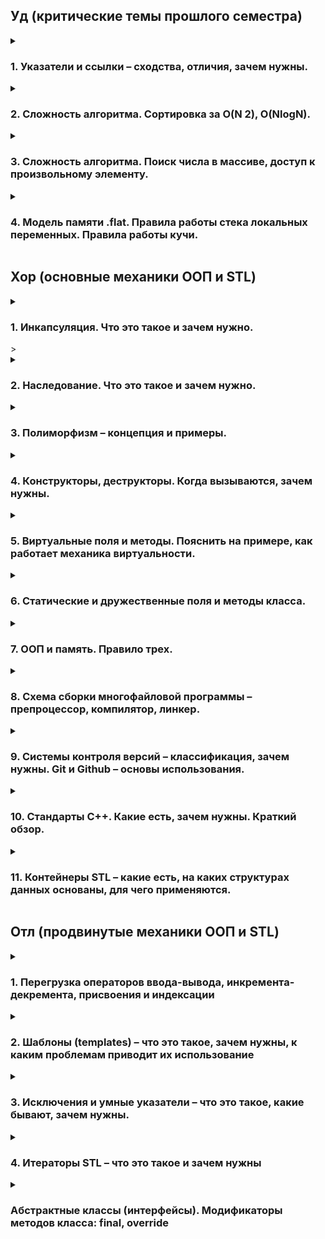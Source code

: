 <h2>Уд (критические темы прошлого семестра)</h2>

<details>
<summary><h3>1. Указатели и ссылки – сходства, отличия, зачем нужны.</h3></summary>

Указатели и ссылки предоставляют косвенный доступ к данным (переменным, массивам, структурам и тп), т.е. позволяют работать с объектами (которые могут быть а) очень большими, б) зарыты в памяти компьютера), не копируя их напрямую.

Указатели:

  * Хранят адрес объекта в памяти.
  * Могут быть null, указывая на отсутствие объекта.
  * Могут быть перенаправлены на другой объект после инициализации.
  * Требуют ручного управления памятью (выделение и освобождение!).
    
Ссылки:

  * Являются псевдонимами для существующих объектов.
  * Не могут быть null (не может быть ссылки на несуществующий элемент).
  * Не могут быть перенаправлены после инициализации.
  * Автоматически управляются системой (не требуют ручного выделения/освобождения памяти).

Зачем нужны:

* Передача больших объектов в функции: Используя указатели и ссылки, мы избегаем ненужного копирования, что повышает производительность.
* Динамическое выделение памяти: Позволяют создавать объекты в куче.
* Полиморфизм: Позволяют работать с объектами разных типов через общий интерфейс.

</details>

<details>
<summary><h3>2. Сложность алгоритма. Сортировка за О(N 2), O(NlogN).</h3></summary>

Любой алгоритм можно оценить по уровню сложности исходя из пропорциональности выполнения операции и количества элементов. 

O(N^2): 
  * Алгоритмы с квадратичной сложностью выполняют операции пропорционально квадрату количества элементов. 
  * Примеры: сортировка пузырьком, сортировка вставками, сортировка выбором.
  * Подходят для небольших наборов данных.

O(NlogN):
  * Алгоритмы с логарифмической сложностью выполняют операции пропорционально N*log(N).
  * Примеры: быстрая сортировка, сортировка методом Хоара, сортировка расчёсткой.
  * Более эффективны для больших наборов данных.
  * 
Важно помнить, что в разных ситуациях нужно применять разные алгоритмы разной сложности. Нет смысла сортировать учеников одной группы по баллам, используя метод рассчёски.

</details>

<details>
<summary><h3>3. Сложность алгоритма. Поиск числа в массиве, доступ к произвольному элементу.</h3></summary>

Сложность алгоритмов смотри предыдущий вопрос.

Поиск в отсортированном массиве:

  * Бинарный поиск: O(logN) - эффективен благодаря делению массива пополам на каждом шаге. А поскольку массив отсортирован, то с одно стороны элементы больше (или равны) искомому, а с другой стороны -- меньше (или равны).

Поиск в неотсортированном массиве:

  * Линейный поиск: O(N) - необходимо проверить каждый элемент.

Доступ к произвольному элементу массива: 
  * O(1) - прямой доступ по индексу.

</details>

<details>
<summary><h3>4. Модель памяти .flat. Правила работы стека локальных переменных. Правила работы кучи.</h3></summary>

В этой модели все сегменты памяти (код, данные, стек, куча) располагаются в едином адресном пространстве.
    * Упрощает управление памятью и доступ к данным.

Модель памяти .flat представляет собой сегменты памятиЮ которые располагаются в едином адресном пространстве:
	Глобальные переменные → текст программы (машинный код) → стек локальных 	переменных → куча. 
В стеке локальных переменных хранятся указатели на переменные, объявленные, но не инициализированные данные, оболочка объектов. В куче хранятся сами данные, на которые указываю переменные из стека локальных переменных. Именно в ней хранятся элементы массивов, других структур. Когда мы обращается к переменной, мы обращается в стеку локальных переменных, откуда мы перенаправляемся на адрес в куче, по которому «живёт» наш объект.  

Стек:

  * Используется для хранения локальных переменных и информации о вызовах функций.
  * Автоматически управляется системой (выделение и освобождение памяти).

Куча:
  * Область памяти для динамического выделения.
  * Программист сам управляет памятью (выделение с помощью new, освобождение с помощью delete).
  * Позволяет создавать объекты произвольного размера и времени жизни.
  * Важно помнить, что кучу необходимо очищать, нельзя удалять указатели на объекты, не удаляя данные по этим ссылкам. Это приводит к утечке данных — не приятно.

</details>

<h2>Хор (основные механики ООП и STL)</h2>

<details>
<summary><h3>1. Инкапсуляция. Что это такое и зачем нужно.</h3>></summary>

Если писать объекты с отрытым доступом, то может возникнуть ряд проблем:
1) вызывающий код может всё сломать;
2) вызывающий код обязан знать внутреннюю логику, как минимум вызывать init и finalize, хотя это внутренне дело объекта;
3) вызывающий код зачем то должен знать объект со всеми его полями, хотя логически хочет видеть просто объект.

Для решения эти проблем используют инкапсуляцию — скрытие данных объекта. С помощью инкапсуляции мы сами регулируем то, как именно пользователь будет обращаться к объекту, ставим ему чёткие рамки.

Теперь:
1) Вызывающий код не может ничего сломать, по крайней мере, очевидным образом;
2) Аналоги init и finalize срабатывают сами в нужный момент;
3) Вызывающий код не должен знать про изнанку реализации;
4) Код чище и читаемее.

</details>

<details>
<summary><h3>2. Наследование. Что это такое и зачем нужно.</h3></summary>

Общая идея наследования заключается в выделении общего поведения у разных классов в отдельный класс-предок. То есть всё наследование — это про то, как не писать повторно один и тот же код для «почти одинаковых» сущностей.

Пример, мы хотим работать с системой зоопарка. Для этого мы можем написать классы под каждого сотрудника, где будут прописаны его обязанности, данные, зп,.. Нам так же нужен класс для каждого животного в котором будут прописаны все особенности… Ну это капец! Мы лучше создадим Два класса-родителя Humans и Animals, в котором пропишем все общие черты людей/животных, а дальше будем создавать классы наследники, для которых нам останется написать только особенности каждой зверушки.

</details>

<details>
<summary><h3>3. Полиморфизм – концепция и примеры.</h3></summary>

Суть полиморфизма заключается в том, что некоторая сущность может вести себя по-разному в разных ситуациях. Сущность, которая обладает этим свойством, сама подстраивается к этим ситуациям, и не заставляет крутиться весь мир вокруг неё.

```C++
#include <iostream>
...
void funk(char a) {
  std::cout << "This char" << '\n';
}

void funk(int a) {
  std::cout << "This int" << '\n';
}

void funk(double a, unsigned int b) {
  std::cout << "This double & unsigned int" << '\n';
}
...
int main() {
  funk('A');
  funk('7');
  funk(3.14, 3);
  return 0;
}
```

</details>

<details>
<summary><h3>4. Конструкторы, деструкторы. Когда вызываются, зачем нужны.</h3></summary>

Каждый класс необходимо сначая создать, в конце работы с ним необходимо удалить - чтобы лишнюю память не занимал. За это и отвечают конструкторы и деструкторы.

```C++
...
class stack {
private:
  int size;
public:
  //конструктор создаёт стек нулевого размера
  stack() {};
  //конструктор создаёт стэк нужного размера
  stack(int size) {};
  //деструктор удаляет стек
  ~stack();
}
...
```

 * Конструктор -- это специальный метод, который, очевидно, вызывают перед началом работы с объектор данного класса (при его создании). Используется для инициализации полей объекта, причём с помощью полиморфизма можно сделать несколько конструкторов, которые будут создавать объект по-разному.
 * Деструктор -- специальный метод, который, опять же очевидно, вызывается в конце работы с объектом класса (при удалении объекта). Можно, конечно же, не вызвать, после окончания работы с программой автоматически вызовятся все деструкторы всех объектов всех классов, которые были использованы. Этот метод используется для освобождения ресурсов, выделенных объектом.

</details>

<details>
<summary><h3>5. Виртуальные поля и методы. Пояснить на примере, как работает механика виртуальности.</h3></summary>

Иногда в родительском классе можно сказать только "здесь должен быть вот такой метод", но нельзя написать его реализацию.

 * заведомо предполагается, что классы будут унаследованы;
 * метод для них всех нужен, можно в общем виде сказатьб, что метод должен делать;
 * реализация будет кардинально разной в разных унаследованных классах.

В это случае возникают виртуальные методы. Они объявляются с ключевым словом `virtual` в базовом классе.

```C++
//класс предок
class Figure {
private:
	...
public:
	...
	virtual square() = 0;
}
//классы потомки
class Triangle : public Figure {
private:
	float a, b, c;
	...
public:
	...
	//реализация виртуального метода
	float square() {
		float p = (a + b + c) / 3;
		return (sqrtf(p*(p-a)*(p-b)*(p-c)));
	}
}
class Rectangle : public Figure {
private:
	float a, b;
	...
public:
	...
	//реализация виртуального метода
	float square() {
		return (a*b);
	}
}
```

Замечания по виртульным методам:

 * могут определяться в любой точке иерархии наследования;
 * класс с виртуальными методами называется абстрактным;
 * в иерархии наследования может быть много абстрактных классов;
 * создать экземпляр абстрактного класса нельзя, те если мы попытаемся сделать так, вы прилетит ошибка...
```C++
int main() {
	Figure obj;
	return 0;
}
``` 
Некоторые фишки, основанные на виртуальных методах:
 * `Интерфейс` -- абстрактный класс, у которого все методы виртуальный (задаёт, но не реализует, то, что должно быть);
 * `Реализация` -- какой-либо класс, унаследованный от интерфейса и реализующий все его виртуальные методы.

</details>

<details>
<summary><h3>6. Статические и дружественные поля и методы класса.</h3></summary>

`static` -- глобальная переменная/функция, внесённая в namespace класса.

Статическое поле класса:
 * привязано ко всех экземплярам класса сразу, никому из них лично не принадлежит;
 * при изменении (любым экземплярам класса или просто так) меняется для всех объектов сразу.

Статический метод класса:
 * привязан ко всех экземплярам класса сразу, вызывается вне контекста конкретного экземпляра (у него нет this);
 * может работать только с локальными переменными и статическими полями класса.

```C++
class A {
public:
	//нестатическое поле
	int non_static_int = 0;
	//статическое поле
	int static_int
	//статический метод
	static void static_method() {
		static_int++;		//можно
		non_static_int++;	//нельзя
	}
};
//Это объявление статического поля, без него будет ругаться линкер
int A::static_int = 0;

int main() {
	//Один экземпляр
	A a1;
	//ВТорой экземпляр
	A a2;
	//Обновляем статичекое поле класса через один из экземпляров
	a1.static_int = 7;
	//Обновляем статическое поле класса без использования экземпляров
	A::static_int = 8;
	//Вызываем статический метод
	// а) через экземпляры класса
	a1.static_method;
	a2.static_method;
	// б) без экземпляров класса
	A::static_method;
	return 0;
}
```

`friend` -- указание, кому всё-таки можно обращаться к приватным полям

```C++
class A {
	//Теперь класс B наш друг))))
	friend class B;
private:
	int secret;
public:
	A(int s) {
		secret = s;
	}
	void describe() {
		std::cout << "I'm A, my secret is " << secret << '\n';
	}
}
class B {
public:
	B() {}
	void run(A* a) {
		a->describe();
		std::cout << "I'm B, I know secret A: " << a->secret << '\n';
		//можно так же изменять значения дружественного класса
		a->secret--;
	}
}
```
`friend` -- исключение из правил, имеет доступ ко всему, включая private-поля. С одной стороны, нарушает всей строгой конструкции. С другой стороны, даёт возможностьне городить public для всех.
В примере, `class A` -- это друг `class B`, но не наоборот!!

</details>

<details>
<summary><h3>7. ООП и память. Правило трех.</h3></summary>

ООП и память??

<h4>Правило трёх</h4>

Если классу требуется пользовательский **деструктор**, пользовательский **конструктор копирования** или пользовательский **оператор присваивания копированием**, он почти наверняка требует все три.

Если один из них должен быть определен программистом, то это означает, что версия, сгенерированная компилятором, не удовлетворяет потребностям класса в одном случае и, вероятно, не удовлетворит в остальных случаях. Если же не реализовать какой-либо метод, то компилятор будет использовать базовые методы, идея которых может кардинально отличайться от нужд программиста. В результате может произойти следующее:

 - деструктор удалит не все используемыне ячейки в памяти, произойдёт утечка данных;
 - конструктор копирования выполняет "поверхностное копирование" (копирование данных без дублирования базового ресурса), в результате чего скопированный объект будет влаеть теми же ячейками в памяти, что и исходный объект;
 - оператор присваивания копированием так же буде выполнять поверхносное копирование.

</details>

<details>
<summary><h3>8. Схема сборки многофайловой программы – препроцессор, компилятор, линкер.</h3></summary>

1. **Препроцессор:** Обрабатывает директивы препроцессора (#include, #define).
2. **Компилятор:** Переводит код каждого исходного файла (.cpp) в объектный файл (.obj).
3. **Линкер:** Объединяет объектные файлы и библиотеки в исполняемый файл (.exe). 

</details>

<details>
<summary><h3>9. Системы контроля версий – классификация, зачем нужны. Git и Github – основы использования.</h3></summary>

</details>

<details>
<summary><h3>10. Стандарты С++. Какие есть, зачем нужны. Краткий обзор.</h3></summary>

</details>

<details>
<summary><h3>11. Контейнеры STL – какие есть, на каких структурах данных основаны, для чего применяются.</h3></summary>

</details>

<h2>Отл (продвинутые механики ООП и STL)</h2>
<details>
<summary><h3>1. Перегрузка операторов ввода-вывода, инкремента-декремента, присвоения и индексации</h3></summary>

-> операторы ввода-вывода

Перегрузка этих операторов используется в стандартной библиотеке для вставки объектов в текстовой поток и извлечения объектов из текстового потока (поэтому в этом качестве их еще называют оператором вставки в поток и оператором извлечения из потока). Перегружаются они всегда как свободные функции, их сигнатура подчиняется правилам: первый операнд является ссылкой на поток, второй операнд является ссылкой на вставляемый или извлекаемый объект, возвращаемое значение является ссылкой на поток. Вот пример.
```C++
#include <iostream>
struct Point {
    int X;
    int Y;
};
std::ostream& operator<<(std::ostream& strm, const Point& p) {
    strm << '[' << p.X << ',' << p.Y << ']';
    return strm;
}
```
Главная проблема этих перегрузок — довольно высокий приоритет операторов, поэтому скобками приходится пользоваться чаще, чем хотелось бы.

-> инеркмент/дикремент
  
Эти операторы являются частью стандартного интерфейса итератора. Префиксные формы являются унарными операторами, постфиксные бинарными с фиктивным вторым параметром целого типа. Обе они обычно реализуются как функции-члены и постфиксный вариант определяется через префиксный. Вот типичная реализация инкремента.
```C++
class Iter {
public:
    Iter& operator++() // префиксный инкремент
    {
        // реализация инкремента
        return *this;
    }

    const Iter operator++(int) // постфиксный инкремент
    {
        Iter it(*this);
        ++*this;
        return it;
    }
    // ...
};
```
Итераторы являются копируемыми типами без поддержки перемещения, поэтому постфиксный инкремент должен возвращать константный объект, это предотвращает модификацию возвращаемого значения.

В стандартной библиотеке инкремент перегружают все итераторы, а декремент двунаправленные итераторы и итераторы произвольного доступа.

-> присваивание
  
Оператор присваивания можно реализовать только, как функцию-член, которая должна иметь ровно один параметр. Тип этого параметра произвольный, соответственно, перегрузок может быть несколько, для разных типов параметра. Перегрузка оператора присваивания является составной частью поддержки семантики копирования/перемещения и к ней приходится прибегать достаточно часто. Оператор присваивания практически всегда идет в паре с конструктором, имеющим один параметр. Нормальная ситуация — это когда каждому конструктору с одним параметром прилагается соответствующий оператор присваивания. Если описать семантику присваивания «на пальцах», то присваивание должно полностью освободить все текущие ресурсы, которыми владеет объект (левый операнд), и на его месте создать новый объект, определяемый правым операндом.

Среди операторов присваивания выделяются два стандартных — оператор копирующего присваивания и оператор перемещающего присваивания, которые соответствуют копирующему конструктору и перемещающему конструктору.
```C++
class X {
public:
    X(const X& src);     // копирующий конструктор
    X(X&& src) noexcept; // перемещающий конструктор

    X& operator=X(const X& src);     // оператор копирующего присваивания
    X& operator=X(X&& src) noexcept; // оператор перемещающего присваивания
// ...
};
```
-> индексация

Этот бинарный оператор, который обычно называют индексатором, может быть реализован только, как функция-член, которая должна иметь ровно один параметр. Тип этого параметра произвольный, соответственно, перегрузок может быть несколько, для разных типов параметра. Индексатор обычно перегружается для «массивоподобных» типов, а также для других контейнеров, например ассоциативных массивов. Возвращаемое значение обычно является ссылкой на элемент контейнера. Также, в принципе, может быть возврат по значению, но следует иметь в виду, что при этом для получения адреса элемента нельзя будет использовать выражения `&х[i]`, допустимые для встроенного индексатора. Такое выражение не будет компилироваться, если возвращаемый тип встроенный, и будет давать адрес временного объекта для пользовательского возвращаемого типа.

Индексатор часто перегружают в двух вариантах — константном и неконстантном.
```C++
T& operator[](int ind);
const T& operator[](int ind) const;
```
Первая версия позволяет модифицировать элемент, вторая только прочитать и она будет выбрана для константных экземпляров и в константных функциях-членах.
</details>

<details>
<summary><h3>2. Шаблоны (templates) – что это такое, зачем нужны, к каким проблемам приводит их использование</h3></summary>

Шаблоны используются для обобщённого программирования. Вы пишете алгоритм, который работает с различными типами данных, требуя от них только некоторой небольшой функциональности, а компилятор при использовании этого шаблона с конкретным типом подставляет тип и фактически сам генерирует требуемый код на C++.

Вот простейший пример использования шаблонов:
```C++
template<typename T>
T min(const T x, const T y) {
    return x < y ? x : y;
}
```
Мы написали код, который работает с любым типом данных, требуя от этого типа только наличия операции "меньше" (operator<). (На самом деле ещё конструктора копирования, но это уже детали.) Теперь мы можем использовать наш шаблон:
```C++
int x, y;
int z = min(x,y);  // Автоматический вывод типа.
double a, b;
double c = min(a,b);  // Автоматический вывод типа.
double d = min<double>(x,y);  // Явное указание типа.

std::vector::iterator i, j, k;
k = min(i,j);
```
В этом мощь обобщённого программирования - код, написанный один раз используется многократно. Но есть и недостаток - "разбухание" бинарного кода - для каждого типа параметра шаблона компилятор создаст свой бинарный код.

Преимущества шаблонов:
* Мы можем использовать шаблоны для создания набора функций, которые применяют один и тот же алгоритм к разным типам данных;
* Некоторые вещи, которые кажутся тривиальными при использовании шаблонов (например, оператор равенства), очень сложно реализовать с помощью обычных методов OO, таких как наследование и полиморфизм;
* Поскольку их параметры известны во время компиляции, классы шаблонов более типизируемы и могут быть предпочтительнее структур кода, разрешаемых во время выполнения (таких как abstract классы). Существуют некоторые современные методы, которые могут значительно уменьшить объем кода при использовании шаблонов;
* Часто основная причина использования шаблонов в сочетании с STL - это может резко сократить время разработки.

Недостатки:
* Некоторые компиляторы плохо поддерживают шаблоны, поэтому использование шаблонов может снизить переносимость кода;
* Многим компиляторам не хватает четких инструкций при обнаружении ошибки определения шаблона;
* Поскольку компилятор генерирует дополнительный код для каждого типа шаблонов, беспорядочное использование шаблонов может привести к раздуванию кода, что приведет к увеличению размера исполняемых файлов;
* Поскольку шаблон по своей природе раскрывает свою реализацию, неразумное использование в больших системах может привести к увеличению времени сборки;
* Шаблоны находятся в заголовках, которые требуют полной перестройки всех частей проекта при внесении изменений.
</details>

<details>
<summary><h3>3. Исключения и умные указатели – что это такое, какие бывают, зачем нужны.</h3></summary>
-> Исключения

Исключения в программировании (exceptions) — это механизм, который позволяет программе обрабатывать нетипичную ситуацию и при этом не прекращать работу.

Исключения делятся на две большие группы, которые пересекаются друг с другом: синхронные и асинхронные. Синхронные могут возникнуть только в конкретном месте программы или при выполнении определенной операции: открытие файла, деление и так далее. Асинхронные могут возникнуть когда и где угодно.

Как происходит работа с исключениями:
* Разработчик пишет код и понимает, что в какой-то момент в том или ином месте может возникнуть нештатная ситуация;
* В этом месте пишется особый блок кода — обработчик. Он говорит программе: здесь может возникнуть особая ситуация, если она случится, выполни вот это;
* Внутри обработчика — функция, которая выполнится, если программа столкнется с описанной ситуацией.

**Обработка с возвратом и без возврата.** Эти виды обработки различаются реакцией на случившееся исключение. Версия с возвратом предполагает, что обработчик попытается разрешить проблему, а когда ему это удастся, вернет программу к исходному поведению. Обработка без возврата — вид обработки, когда проблема не ликвидируется, а участок кода, который не получается выполнить, пропускается.

**Структурная и неструктурная обработка.** Это два способа подключить обработчики. В первом случае они встраиваются в код, а когда генерируется исключение, для него выбирается тот или иной обработчик в зависимости от ситуации. Во втором случае обработчики существуют отдельно и «подключаются» к конкретным видам исключений с помощью специальных команд.

Пример:
```C++
void SomeFunction() {
    DoSomething0();
    try {
        SomeClass var;
        DoSomething1();
        DoSomething2();
        // ещё код
        cout << "Если возникло исключение, то этот текст не будет напечатан" << std::endl;
    }
    catch(ExceptionType e) {
        std::cout << "Поймано исключение: " << e.what() << std::endl;
        // ещё код
    }
    std::cout << "Это сообщение не будет выведено, если возникло исключение в DoSomething0 или " "непойманное исключение внутри блока try." << std::endl;
}
```

-> Умные указатели

Они обеспечивают автоматическое управление памятью: когда умный указатель больше не используется, то есть выходит из области видимости, память, на которую он указывает, автоматически высвобождается.

На самом деле это просто классы, которые оборачивают обычный указатель в свои недра и перегружают операторы -> и *. Благодаря этому трюку умный указатель имеет тот же синтаксис, что и обычный указатель. Когда умный указатель выходит из области видимости, срабатывает его деструктор и происходит очистка памяти.

В C++11 появилось три типа умных указателей, все они определены в заголовке из Стандартной библиотеки:
* std::unique_ptr — умный указатель, владеющий динамически выделенным ресурсом;
* std::shared_ptr — умный указатель, владеющий разделяемым динамически выделенным ресурсом. Несколько std::shared_ptr могут владеть одним и тем же ресурсом, и внутренний счетчик ведет их учет;
* std::weak_ptr — подобен std::shared_ptr, но не увеличивает счетчик.

1. `std::unique_ptr` владеет объектом, на который он указывает, и никакие другие умные указатели не могут на него указывать. Когда std::unique_ptr выходит из области видимости, объект удаляется. Это полезно, когда вы работаете с временным, динамически выделенным ресурсом, который может быть уничтожен после выхода из области действия. 

Главная особенность этого умного указателя — исчезать, когда он больше не используется. Рассмотрим следующий код:
```C++
void compute() {
    std::unique_ptr<int[]> data = std::make_unique<int[]>(1024);
    /* выполнение некоторых значимых вычислений над вашими данными...*/
} // `data` выходит из области действия здесь: она автоматически уничтожается
int main() {
    compute();
}
```
**Один ресурс, один std::unique_ptr.** Я могу сказать, что `std::unique_ptr` очень ревниво относится к динамическому объекту, который он хранит: невозможно иметь несколько ссылок на его динамические данные. Например:
```C++
void compute(std::unique_ptr<int[]> p) { ... } 

int main() {
    std::unique_ptr<int[]> ptr = std::make_unique<int[]>(1024);
    std::unique_ptr<int[]> ptr_copy = ptr; // ОШИБКА! Копирование запрещено
    compute(ptr);  // ОШИБКА! `ptr` передается копией, а копирование не разрешено
}
```
2. `std::shared_ptr` владеет объектом, на который он указывает, но, в отличие от `std::unique_ptr`, он допускает множественные ссылки. Специальный внутренний счетчик уменьшается каждый раз, когда `std::shared_ptr`, указывающий на тот же ресурс, выходит из области видимости. Эта техника называется подсчетом ссылок. Когда последняя из них будет уничтожена, счетчик станет равным нулю, и данные будут высвобождены.

Умный указатель такого типа полезен, когда требуется обмениваться динамически распределенными данными, точно так же, как это делается с обычными указателями или ссылками. Например:
```C++
std::shared_ptr<int>    p1(new int);
std::shared_ptr<Object> p2(new Object("Lamp"));
```
Одна из главных особенностей std::shared_ptr — возможность отслеживать, сколько указателей ссылаются на один и тот же ресурс. Получить информацию о количестве ссылок можно с помощью метода use_count(). Рассмотрим следующее:
```C++
void compute() {
  std::shared_ptr<int> ptr = std::make_shared<int>(100);
  // ptr.use_count() == 1
  std::shared_ptr<int> ptr_copy = ptr;   // Сделать копию: с shared_ptr возможно!
  // ptr.use_count() == 2
  // ptr_copy.use_count() == 2, в конце концов, это одни и те же базовые данные.
} // Здесь `ptr` и `ptr_copy` выходят из области действия. Больше никаких ссылок  
  // исходные данные (т.е. use_count() == 0), поэтому они автоматически убираются.
int main() {
  compute();
}
```
**Один ресурс, много std::shared_ptr. Не забывайте о циклических ссылках!**
3. `std::weak_ptr` — это, по сути, `std::shared_ptr`, который не увеличивает счетчик ссылок. Он определяется как умный указатель, который содержит несобственную ссылку, или ослабленную ссылку, на объект, управляемый другим `std::shared_ptr`.

`std::weak_ptr` является своего рода инспектором для `std::shared_ptr` от которого он зависит. Вы должны сначала преобразовать его в `std::shared_ptr` с помощью метода `lock()` если вы действительно хотите работать с реальным объектом:
```C++
std::shared_ptr<int> p_shared = std::make_shared<int>(100);
std::weak_ptr<int>   p_weak(p_shared);
// ...
std::shared_ptr<int> p_shared_orig = p_weak.lock();
```
С помощью `std::weak_ptr` очень легко решить проблему висящих указателей — тех, которые указывают на уже удаленные данные. Он предоставляет метод `expired()`, который проверяет, был ли объект, на который ссылается ссылка, уже удален. Если `expired() == true`, исходный объект был где-то удален, и вы можете действовать соответствующим образом. Это то, что вы не можете сделать с необработанными указателями.
</details>

<details>
<summary><h3>4. Итераторы STL – что это такое и зачем нужны</h3></summary>
Итераторы используются для указания адресов памяти контейнеров STL. В основном они используются в последовательностях чисел, символов и т.д. Они снижают сложность и время выполнения программы.

Операторы:
1. begin() - Эта функция используется для возврата начальной позиции контейнера;
2. end() - Эта функция используется для возврата заданного конечного положения контейнера;
3. advance() - Эта функция используется для увеличения позиции итератора до заданного числа, указанного в его аргументах;
4. next() - Эта функция возвращает новый итератор, на который итератор будет указывать после продвижения позиций, указанных в его аргументах;
5. prev() - Эта функция возвращает новый итератор, на который итератор будет указывать после уменьшения позиций, указанных в его аргументах;
6. inserter() - Эта функция используется для вставки элементов в любую позицию контейнера. Она принимает 2 аргумента: контейнер и итератор для определения местоположения, в которое должны быть вставлены элементы.
```C++
vector<int>::iterator ptr = ar.begin(); 
vector<int>::iterator ftr = ar.end();

// Using advance() to increment iterator position 
// points to 4 
advance(ptr, 3);

// Using next() to return new iterator 
// points to 4 
auto it = next(ptr, 3);

// Using next() to return new iterator 
// points to 4 
auto it = next(ptr, 3);

// copying 1 vector elements in other using inserter() 
// inserts ar1 after 3rd position in ar 
copy(ar1.begin(), ar1.end(), inserter(ar,ptr));
```
</details>

<details>
<summary><h3>Абстрактные классы (интерфейсы). Модификаторы методов класса: final, override</h3></summary>
Абстрактный класс похож на обычный, но отличается тем, что может содержать абстрактные методы — методы без реализации, и нельзя создать экземпляр абстрактного класса.

Абстрактный метод — это метод без тела (без реализации). Но в отличие от интерфейсов, абстрактные методы в абстрактных классах должны быть явно объявлены как абстрактные.
```C++
public abstract class AbstractMethods {
  abstract void doSomething();
}
```
Модификатор `override` появился в стандарте C++11 и используется при описании методов дочернего класса.

Модификатор `override` следует писать для тех методов, которые по задумке программиста являются переопределенными методами базового класса. Данный модификатор пишется после имени метода. В заголовочном файле описание метода с использованием `override` выглядит так:
```C++
class B : public A {
public:
    virtual const char* getVersion() override;
};
```
Модификатор `override` позволяет компилятору следить за тем, чтобы метод, помеченный этим модификатором действительно переопределял метод базового класса. Метод дочернего класса будет переопределять метод базового класса только в том случае, если его сигнатура полностью совпадает с сигнатурой базового класса.

Модификатор `final` используется для двух случаев:
* чтобы пометить **метод базового класса**, который не должен переопределяться;
* чтобы пометитить **весь класс** что он не должен наследоваться.

Если пользователь пытается переопределить метод или наследовать класс с модификатором `final`, то компилятор выдаст ошибку.
</details>

</details>
